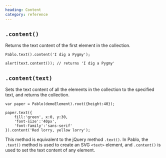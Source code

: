 ```yaml
--- 
heading: Content
category: reference
---
```


`.content()`
----------------

Returns the text content of the first element in the collection.

	Pablo.text().content('I dig a Pygmy');

	alert(text.content()); // returns 'I dig a Pygmy'


`.content(text)`
----------------

Sets the text content of all the elements in the collection to the specified text, and returns the collection.

	var paper = Pablo(demoElement).root({height:40});
    
    paper.text({
		fill:'green', x:0, y:30,
		'font-size':'40px',
		'font-family':'sans-serif'
    }).content('Red lorry, yellow lorry');

This method is equivalent to the jQuery method `.text()`. In Pablo, the `.text()` method is used to create an SVG `<text>` element, and `.content()` is used to set the text content of any element.


[jquery-text]: http://api.jquery.com/text/